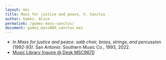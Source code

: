 ```yaml
---
layout: mei
title: Mass for justice and peace, V. Sanctus
author: Gomez, Alice
permalink: /gomez-mass-sanctus/
document: gomez_mass005_sanctus.mei
---
```


- In *Mass for justice and peace: satb choir, brass, strings, and percussion (1992-93).* San Antonio: Southern Music Co., 1993, 2022.
- <a href="https://tufts.primo.exlibrisgroup.com/permalink/01TUN_INST/1kc9gia/alma991018726335203851" target="_blank">Music Library Inquire @ Desk MSC9670</a>
